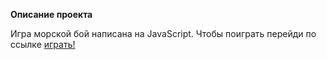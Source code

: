 **Описание проекта**

Игра морской бой написана на JavaScript. Чтобы поиграть перейди по ссылке [ играть!](https://llilliillill.github.io/sea-battle/) 
